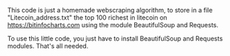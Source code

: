 This code is just a homemade webscraping algorithm, to store in a file "Litecoin_address.txt" the top 100 richest in litecoin on https://bitinfocharts.com using the module BeautifulSoup and Requests.

To use this little code, you just have to install BeautifulSoup and Requests modules. That's all needed.

